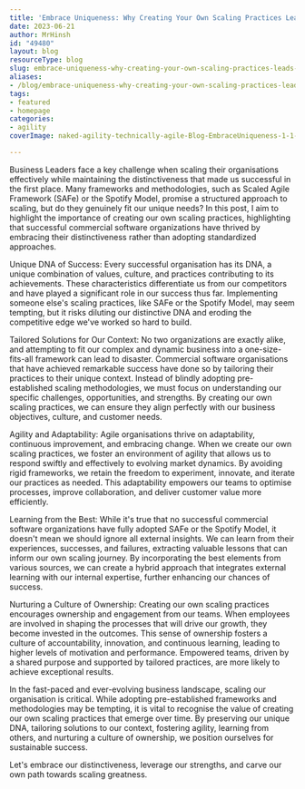 ```yaml
---
title: 'Embrace Uniqueness: Why Creating Your Own Scaling Practices Leads to Business Success'
date: 2023-06-21
author: MrHinsh
id: "49480"
layout: blog
resourceType: blog
slug: embrace-uniqueness-why-creating-your-own-scaling-practices-leads-to-business-success
aliases:
- /blog/embrace-uniqueness-why-creating-your-own-scaling-practices-leads-to-business-success
tags:
- featured
- homepage
categories:
- agility
coverImage: naked-agility-technically-agile-Blog-EmbraceUniqueness-1-1-1.jpg

---
```



Business Leaders face a key challenge when scaling their organisations effectively while maintaining the distinctiveness that made us successful in the first place. Many frameworks and methodologies, such as Scaled Agile Framework (SAFe) or the Spotify Model, promise a structured approach to scaling, but do they genuinely fit our unique needs? In this post, I aim to highlight the importance of creating our own scaling practices, highlighting that successful commercial software organizations have thrived by embracing their distinctiveness rather than adopting standardized approaches.

Unique DNA of Success: Every successful organisation has its DNA, a unique combination of values, culture, and practices contributing to its achievements. These characteristics differentiate us from our competitors and have played a significant role in our success thus far. Implementing someone else's scaling practices, like SAFe or the Spotify Model, may seem tempting, but it risks diluting our distinctive DNA and eroding the competitive edge we've worked so hard to build.

Tailored Solutions for Our Context: No two organizations are exactly alike, and attempting to fit our complex and dynamic business into a one-size-fits-all framework can lead to disaster. Commercial software organisations that have achieved remarkable success have done so by tailoring their practices to their unique context. Instead of blindly adopting pre-established scaling methodologies, we must focus on understanding our specific challenges, opportunities, and strengths. By creating our own scaling practices, we can ensure they align perfectly with our business objectives, culture, and customer needs.

Agility and Adaptability: Agile organisations thrive on adaptability, continuous improvement, and embracing change. When we create our own scaling practices, we foster an environment of agility that allows us to respond swiftly and effectively to evolving market dynamics. By avoiding rigid frameworks, we retain the freedom to experiment, innovate, and iterate our practices as needed. This adaptability empowers our teams to optimise processes, improve collaboration, and deliver customer value more efficiently.

Learning from the Best: While it's true that no successful commercial software organizations have fully adopted SAFe or the Spotify Model, it doesn't mean we should ignore all external insights. We can learn from their experiences, successes, and failures, extracting valuable lessons that can inform our own scaling journey. By incorporating the best elements from various sources, we can create a hybrid approach that integrates external learning with our internal expertise, further enhancing our chances of success.

Nurturing a Culture of Ownership: Creating our own scaling practices encourages ownership and engagement from our teams. When employees are involved in shaping the processes that will drive our growth, they become invested in the outcomes. This sense of ownership fosters a culture of accountability, innovation, and continuous learning, leading to higher levels of motivation and performance. Empowered teams, driven by a shared purpose and supported by tailored practices, are more likely to achieve exceptional results.

In the fast-paced and ever-evolving business landscape, scaling our organisation is critical. While adopting pre-established frameworks and methodologies may be tempting, it is vital to recognise the value of creating our own scaling practices that emerge over time. By preserving our unique DNA, tailoring solutions to our context, fostering agility, learning from others, and nurturing a culture of ownership, we position ourselves for sustainable success.

Let's embrace our distinctiveness, leverage our strengths, and carve our own path towards scaling greatness.


